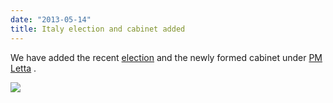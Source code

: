 ```yaml
---
date: "2013-05-14"
title: Italy election and cabinet added
---
```


We have added the recent [election](/data/ita/election-parliament/2013-02-25/) and the newly formed cabinet under [PM Letta](/data/ITA/cabinet-party/2013-04-27/) .

![](/images/parliament-european-union.jpg)
